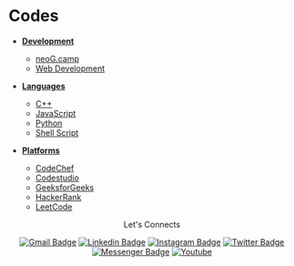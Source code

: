 # Codes

- [**Development**](../Codes/DEV/)

  - [neoG.camp](../Codes/DEV/neoG.camp/)
  - [Web Development](../Codes/DEV/Web_Development/)

- [**Languages**](../Codes/Languages/)

  - [C++](../Codes/Languages/C%2B%2B/)
  - [JavaScript](../Codes/Languages/JavaScript/)
  - [Python](../Codes/Languages/Python)
  - [Shell Script](../Codes/Languages/Shell_Script)

- [**Platforms**](../Codes/Platforms/)

  - [CodeChef](../Codes/Platforms/CodeChef/)
  - [Codestudio](../Codes/Platforms/codestudio/)
  - [GeeksforGeeks](../Codes/Platforms/GeeksforGeeks/)
  - [HackerRank](../Codes/Platforms/HackerRank/)
  - [LeetCode](../Codes/Platforms/LeetCode/)

<div align = "center">

Let's Connects

[![Gmail Badge](../Codes/DEV/Web_Development/social/google.png)](mailto:swayamterodex@gmail.com "Connect via Email")
[![Linkedin Badge](../Codes/DEV/Web_Development/social/linkedin.png)](https://www.linkedin.com/in/swayamterode/ "Connect on LinkedIn")
[![Instagram Badge](../Codes/DEV/Web_Development/social/instagram.png)](https://m.me/swayamterode "Connect on Instagram")
[![Twitter Badge](../Codes/DEV/Web_Development/social/twitter.png)](https://twitter.com/intent/follow?screen_name=swayamterode "Follow on Twitter")
[![Messenger Badge](../Codes/DEV/Web_Development/social/messenger.png)](https://m.me/terodeswayam "Connect on Facebook")
[![Youtube](../Codes/DEV/Web_Development/social/youtube.png)](https://www.youtube.com/c/ProdSwym)

</div>
